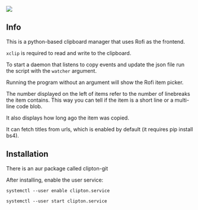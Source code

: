 ![](https://i.imgur.com/ZZYmqXd.jpg)

## Info

This is a python-based clipboard manager that uses Rofi as the frontend.

`xclip` is required to read and write to the clipboard.

To start a daemon that listens to copy events and update the json file run the script with the `watcher` argument.

Running the program without an argument will show the Rofi item picker.

The number displayed on the left of items refer to the number of linebreaks the item contains. This way you can tell if the item is a short line or a multi-line code blob.

It also displays how long ago the item was copied.

It can fetch titles from urls, which is enabled by default (it requires pip install bs4).

## Installation

There is an aur package called clipton-git

After installing, enable the user service:

`systemctl --user enable clipton.service`

`systemctl --user start clipton.service`